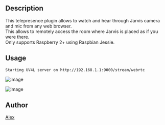 <!---
IMPORTANT
=========
This README.md is displayed in the WebStore as well as within Jarvis app
Please do not change the structure of this file
Fill-in Description, Usage & Author sections
Make sure to rename the [en] folder into the language code your plugin is written in (ex: fr, es, de, it...)
For multi-language plugin:
- clone the language directory and translate commands/functions.sh
- optionally write the Description / Usage sections in several languages
-->
## Description
This telepresence plugin allows to watch and hear through Jarvis camera and mic from any web browser.  
This allows to remotely access the room where Jarvis is placed as if you were there.  
Only supports Raspberry 2+ using Raspbian Jessie.

## Usage
```
Starting UV4L server on http://192.168.1.1:9000/stream/webrtc
```

![image](https://cloud.githubusercontent.com/assets/11017174/25231757/4a502260-25d9-11e7-9860-fceaadf63619.png)

![image](https://cloud.githubusercontent.com/assets/11017174/25231788/7792d628-25d9-11e7-80d3-b1d28b94b529.png)

## Author
[Alex](https://github.com/alexylem)
